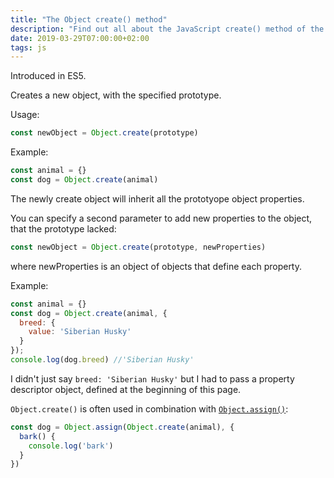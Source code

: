 ```yaml
---
title: "The Object create() method"
description: "Find out all about the JavaScript create() method of the Object object"
date: 2019-03-29T07:00:00+02:00
tags: js
---
```


Introduced in ES5.

Creates a new object, with the specified prototype.

Usage:

```js
const newObject = Object.create(prototype)
```

Example:

```js
const animal = {}
const dog = Object.create(animal)
```

The newly create object will inherit all the prototyope object properties.

You can specify a second parameter to add new properties to the object, that the prototype lacked:

```js
const newObject = Object.create(prototype, newProperties)
```

where newProperties is an object of objects that define each property.

Example:

```js
const animal = {}
const dog = Object.create(animal, {
  breed: {
    value: 'Siberian Husky'
  }
});
console.log(dog.breed) //'Siberian Husky'
```

I didn't just say `breed: 'Siberian Husky'` but I had to pass a property descriptor object, defined at the beginning of this page.

`Object.create()` is often used in combination with [`Object.assign()`](/javascript-object-assign/):

```js
const dog = Object.assign(Object.create(animal), {
  bark() {
    console.log('bark')
  }
})
```